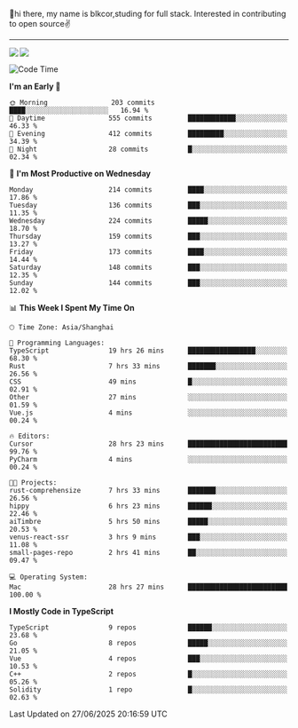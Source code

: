 👋hi there, my name is blkcor,studing for full stack.
Interested in contributing to open source✌️

<hr/>

![](https://github-readme-stats.vercel.app/api?username=blkcor)
<a href="https://github.com/blkcor/github-readme-stats">
    <img align="left" src="https://github-readme-stats.vercel.app/api/top-langs/?username=blkcor&hide=jupyter%20notebook,shaderlab,tex,c%23&langs_count=9" />
</a>


<!--START_SECTION:waka-->
![Code Time](http://img.shields.io/badge/Code%20Time-2%2C175%20hrs%2045%20mins-blue)

**I'm an Early 🐤** 

```text
🌞 Morning                203 commits         ████░░░░░░░░░░░░░░░░░░░░░   16.94 % 
🌆 Daytime                555 commits         ████████████░░░░░░░░░░░░░   46.33 % 
🌃 Evening                412 commits         █████████░░░░░░░░░░░░░░░░   34.39 % 
🌙 Night                  28 commits          █░░░░░░░░░░░░░░░░░░░░░░░░   02.34 % 
```
📅 **I'm Most Productive on Wednesday** 

```text
Monday                   214 commits         ████░░░░░░░░░░░░░░░░░░░░░   17.86 % 
Tuesday                  136 commits         ███░░░░░░░░░░░░░░░░░░░░░░   11.35 % 
Wednesday                224 commits         █████░░░░░░░░░░░░░░░░░░░░   18.70 % 
Thursday                 159 commits         ███░░░░░░░░░░░░░░░░░░░░░░   13.27 % 
Friday                   173 commits         ████░░░░░░░░░░░░░░░░░░░░░   14.44 % 
Saturday                 148 commits         ███░░░░░░░░░░░░░░░░░░░░░░   12.35 % 
Sunday                   144 commits         ███░░░░░░░░░░░░░░░░░░░░░░   12.02 % 
```


📊 **This Week I Spent My Time On** 

```text
🕑︎ Time Zone: Asia/Shanghai

💬 Programming Languages: 
TypeScript               19 hrs 26 mins      █████████████████░░░░░░░░   68.30 % 
Rust                     7 hrs 33 mins       ███████░░░░░░░░░░░░░░░░░░   26.56 % 
CSS                      49 mins             █░░░░░░░░░░░░░░░░░░░░░░░░   02.91 % 
Other                    27 mins             ░░░░░░░░░░░░░░░░░░░░░░░░░   01.59 % 
Vue.js                   4 mins              ░░░░░░░░░░░░░░░░░░░░░░░░░   00.24 % 

🔥 Editors: 
Cursor                   28 hrs 23 mins      █████████████████████████   99.76 % 
PyCharm                  4 mins              ░░░░░░░░░░░░░░░░░░░░░░░░░   00.24 % 

🐱‍💻 Projects: 
rust-comprehensize       7 hrs 33 mins       ███████░░░░░░░░░░░░░░░░░░   26.56 % 
hippy                    6 hrs 23 mins       ██████░░░░░░░░░░░░░░░░░░░   22.46 % 
aiTimbre                 5 hrs 50 mins       █████░░░░░░░░░░░░░░░░░░░░   20.53 % 
venus-react-ssr          3 hrs 9 mins        ███░░░░░░░░░░░░░░░░░░░░░░   11.08 % 
small-pages-repo         2 hrs 41 mins       ██░░░░░░░░░░░░░░░░░░░░░░░   09.47 % 

💻 Operating System: 
Mac                      28 hrs 27 mins      █████████████████████████   100.00 % 
```

**I Mostly Code in TypeScript** 

```text
TypeScript               9 repos             ██████░░░░░░░░░░░░░░░░░░░   23.68 % 
Go                       8 repos             █████░░░░░░░░░░░░░░░░░░░░   21.05 % 
Vue                      4 repos             ███░░░░░░░░░░░░░░░░░░░░░░   10.53 % 
C++                      2 repos             █░░░░░░░░░░░░░░░░░░░░░░░░   05.26 % 
Solidity                 1 repo              █░░░░░░░░░░░░░░░░░░░░░░░░   02.63 % 
```




 Last Updated on 27/06/2025 20:16:59 UTC
<!--END_SECTION:waka-->


